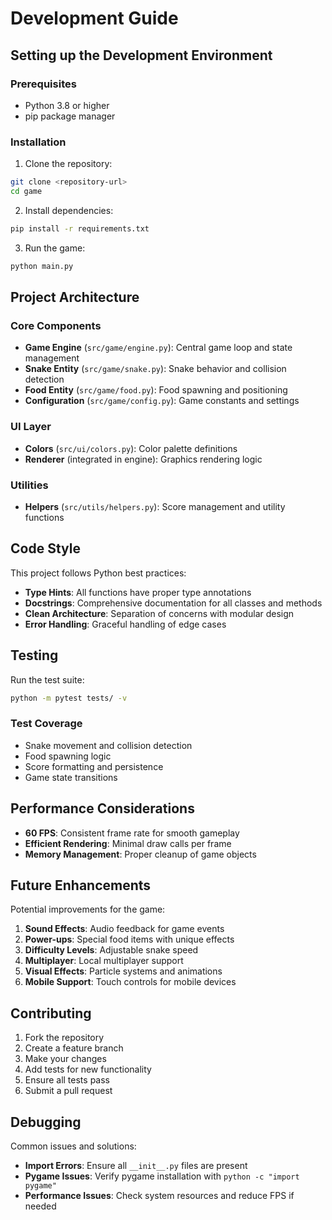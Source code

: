 # Development Guide

## Setting up the Development Environment

### Prerequisites
- Python 3.8 or higher
- pip package manager

### Installation

1. Clone the repository:
```bash
git clone <repository-url>
cd game
```

2. Install dependencies:
```bash
pip install -r requirements.txt
```

3. Run the game:
```bash
python main.py
```

## Project Architecture

### Core Components

- **Game Engine** (`src/game/engine.py`): Central game loop and state management
- **Snake Entity** (`src/game/snake.py`): Snake behavior and collision detection
- **Food Entity** (`src/game/food.py`): Food spawning and positioning
- **Configuration** (`src/game/config.py`): Game constants and settings

### UI Layer

- **Colors** (`src/ui/colors.py`): Color palette definitions
- **Renderer** (integrated in engine): Graphics rendering logic

### Utilities

- **Helpers** (`src/utils/helpers.py`): Score management and utility functions

## Code Style

This project follows Python best practices:

- **Type Hints**: All functions have proper type annotations
- **Docstrings**: Comprehensive documentation for all classes and methods
- **Clean Architecture**: Separation of concerns with modular design
- **Error Handling**: Graceful handling of edge cases

## Testing

Run the test suite:
```bash
python -m pytest tests/ -v
```

### Test Coverage

- Snake movement and collision detection
- Food spawning logic
- Score formatting and persistence
- Game state transitions

## Performance Considerations

- **60 FPS**: Consistent frame rate for smooth gameplay
- **Efficient Rendering**: Minimal draw calls per frame
- **Memory Management**: Proper cleanup of game objects

## Future Enhancements

Potential improvements for the game:

1. **Sound Effects**: Audio feedback for game events
2. **Power-ups**: Special food items with unique effects
3. **Difficulty Levels**: Adjustable snake speed
4. **Multiplayer**: Local multiplayer support
5. **Visual Effects**: Particle systems and animations
6. **Mobile Support**: Touch controls for mobile devices

## Contributing

1. Fork the repository
2. Create a feature branch
3. Make your changes
4. Add tests for new functionality
5. Ensure all tests pass
6. Submit a pull request

## Debugging

Common issues and solutions:

- **Import Errors**: Ensure all `__init__.py` files are present
- **Pygame Issues**: Verify pygame installation with `python -c "import pygame"`
- **Performance Issues**: Check system resources and reduce FPS if needed
